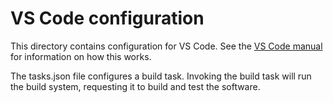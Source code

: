 # VS Code configuration

This directory contains configuration for VS Code.
See the [VS Code manual][1] for information on how this works.

The tasks.json file configures a build task.
Invoking the build task will run the build system,
requesting it to build and test the software.

[1]: https://code.visualstudio.com/docs/editor/tasks
